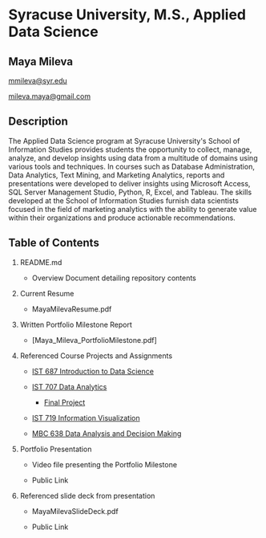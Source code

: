 # Syracuse University, M.S., Applied Data Science
## Maya Mileva

mmileva@syr.edu

mileva.maya@gmail.com

## Description
The Applied Data Science program at Syracuse University's School of Information Studies provides students the opportunity to collect, manage, analyze, and develop insights using data from a multitude of domains using various tools and techniques. In courses such as Database Administration, Data Analytics, Text Mining, and Marketing Analytics, reports and presentations were developed to deliver insights using Microsoft Access, SQL Server Management Studio, Python, R, Excel, and Tableau. The skills developed at the School of Information Studies furnish data scientists focused in the field of marketing analytics with the ability to generate value within their organizations and produce actionable recommendations.

## Table of Contents
1. README.md

    - Overview Document detailing repository contents
 
2. Current Resume

    - MayaMilevaResume.pdf

3. Written Portfolio Milestone Report

    - [Maya_Mileva_PortfolioMilestone.pdf]
 
4. Referenced Course Projects and Assignments

    - [IST 687 Introduction to Data Science](https://github.com/MayaMM99/MSADS_Portfolio/tree/master/IST687_Introduction%20to%20Data%20%20Science)  
    
    - [IST 707 Data Analytics](https://github.com/MayaMM99/MSADS_Portfolio/tree/master/IST707_Data%20Analytics)
       - [Final Project](https://mayamm99.github.io/MSADS_Portfolio/)
    
    - [IST 719 Information Visualization](https://github.com/MayaMM99/MSADS_Portfolio/tree/master/IST719_Information%20Visualization)
    
    - [MBC 638 Data Analysis and Decision Making](https://github.com/MayaMM99/MSADS_Portfolio/tree/master/MBC638_Data%20Analysis%20and%20Decision%20Making)
5. Portfolio Presentation  

    - Video file presenting the Portfolio Milestone
    
    - Public Link
    
6. Referenced slide deck from presentation

   - MayaMilevaSlideDeck.pdf

   - Public Link
    
